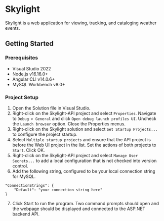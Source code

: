 # Skylight

Skylight is a web application for viewing, tracking, and cataloging weather events.

## Getting Started
### Prerequisites
- Visual Studio 2022
- Node.js v16.16.0+
- Angular CLI v14.0.6+
- MySQL Workbench v8.0+

### Project Setup
1) Open the Solution file in Visual Studio.
2) Right-click on the Skylight-API project and select `Properties`. Navigate to `Debug > General` and click `Open debug launch profiles UI`. Uncheck the `Launch browser` option. Close the Properties menus.
3) Right-click on the Skylight solution and select `Set Startup Projects...` to configure the project startup.
4) Select `Multiple startup projects` and ensure that the API project is before the Web UI project in the list. Set the actions of both projects to `Start`. Click OK.
5) Right-click on the Skylight-API project and select `Manage User Secrets...` to add a local configuration that is not checked into version control.
6) Add the following string, configured to be your local connection string for MySQL.
```
"ConnectionStrings": {
    "Default": "your connection string here"
}
```
7) Click Start to run the program. Two command prompts should open and the webpage should be displayed and connected to the ASP.NET backend API.
